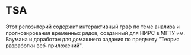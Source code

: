 # TSA

Этот репозиторий содержит интерактивный граф по теме анализа и прогнозирования временных рядов, созданный для НИРС в МГТУ им. Баумана и доработан для домашнего задания по предмету "Теория разработки веб-приложений".

